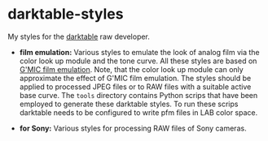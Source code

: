 # darktable-styles

My styles for the [darktable](http://www.darktable.org/) raw developer. 

* **film emulation:** Various styles to emulate the look of analog film via the color look up module and the tone curve.  All these styles are based on [G'MIC film emulation](http://gmic.eu/film_emulation/index.shtml).  Note, that the color look up module can only approximate the effect of G'MIC film emulation.  The styles should be applied to processed JPEG files or to RAW files with a suitable active base curve.  The `tools` directory contains Python scrips that have been employed to generate these darktable styles.  To run these scrips darktable needs to be configured to write pfm files in LAB color space.

* **for Sony:** Various styles for processing RAW files of Sony cameras.
